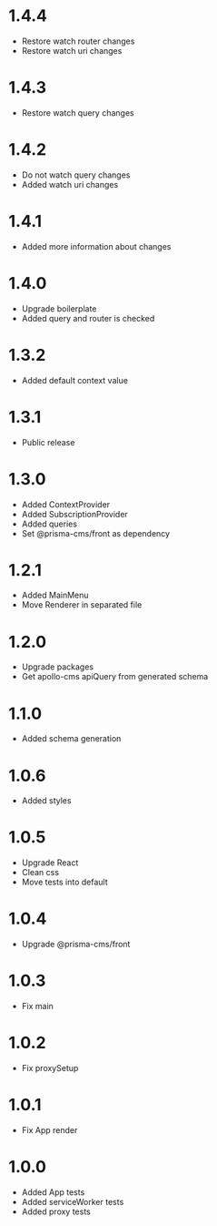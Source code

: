 1.4.4
=================================
- Restore watch router changes
- Restore watch uri changes

1.4.3
=================================
- Restore watch query changes

1.4.2
=================================
- Do not watch query changes
- Added watch uri changes

1.4.1
=================================
- Added more information about changes

1.4.0
=================================
- Upgrade boilerplate
- Added query and router is checked

1.3.2
=================================
- Added default context value

1.3.1
=================================
- Public release

1.3.0
=================================
- Added ContextProvider
- Added SubscriptionProvider
- Added queries
- Set @prisma-cms/front as dependency

1.2.1
=================================
- Added MainMenu
- Move Renderer in separated file

1.2.0
=================================
- Upgrade packages
- Get apollo-cms apiQuery from generated schema

1.1.0
=================================
- Added schema generation

1.0.6
=================================
- Added styles

1.0.5
=================================
- Upgrade React
- Clean css
- Move tests into default

1.0.4
=================================
- Upgrade @prisma-cms/front

1.0.3
=================================
- Fix main

1.0.2
=================================
- Fix proxySetup

1.0.1
=================================
- Fix App render

1.0.0
=================================
- Added App tests
- Added serviceWorker tests
- Added proxy tests

